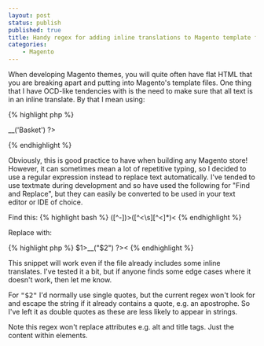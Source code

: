 ```yaml
---
layout: post
status: publish
published: true
title: Handy regex for adding inline translations to Magento template files
categories:
    - Magento
---
```

When developing Magento themes, you will quite often have flat HTML that you are breaking apart and putting into Magento's template files.  One thing that I have OCD-like tendencies with is the need to make sure that all text is in an inline translate.  By that I mean using:

{% highlight php %}
<?php echo $this->__('Basket') ?>
{% endhighlight %}

Obviously, this is good practice to have when building any Magento store! However, it can sometimes mean a lot of repetitive typing, so I decided to use a regular expression instead to replace text automatically.  I've tended to use textmate during development and so have used the following for "Find and Replace", but they can easily be converted to be used in your text editor or IDE of choice.

Find this:
{% highlight bash %}
([^-])>([^<\s][^<]*)<
{% endhighlight %}

Replace with:

{% highlight php %}
$1><?php echo $this->__("$2") ?><
{% endhighlight %}


This snippet will work even if the file already includes some inline translates.  I've tested it a bit, but if anyone finds some edge cases where it doesn't work, then let me know.

For <tt>"$2"</tt> I'd normally use single quotes, but the current regex won't look for and escape the string if it already contains a quote, e.g. an apostrophe.  So I've left it as double quotes as these are less likely to appear in strings.

Note this regex won't replace attributes e.g. alt and title tags. Just the content within elements.
